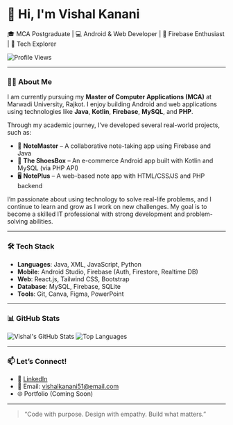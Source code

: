 # 👋 Hi, I'm Vishal Kanani

🎓 MCA Postgraduate | 💻 Android & Web Developer | 🚀 Firebase Enthusiast | 🌱 Tech Explorer

![Profile Views](https://komarev.com/ghpvc/?username=vishalkanani&label=Profile%20Views&color=0e75b6&style=flat)

---

### 👨‍💻 About Me

I am currently pursuing my **Master of Computer Applications (MCA)** at Marwadi University, Rajkot. I enjoy building Android and web applications using technologies like **Java**, **Kotlin**, **Firebase**, **MySQL**, and **PHP**.

Through my academic journey, I’ve developed several real-world projects, such as:

- 📱 **NoteMaster** – A collaborative note-taking app using Firebase and Java
- 🛒 **The ShoesBox** – An e-commerce Android app built with Kotlin and MySQL (via PHP API)
- 🖥️ **NotePlus** – A web-based note app with HTML/CSS/JS and PHP backend

I’m passionate about using technology to solve real-life problems, and I continue to learn and grow as I work on new challenges. My goal is to become a skilled IT professional with strong development and problem-solving abilities.


---

### 🛠️ Tech Stack

- **Languages**: Java, XML, JavaScript, Python  
- **Mobile**: Android Studio, Firebase (Auth, Firestore, Realtime DB)  
- **Web**: React.js, Tailwind CSS, Bootstrap  
- **Database**: MySQL, Firebase, SQLite  
- **Tools**: Git, Canva, Figma, PowerPoint  

---

### 📊 GitHub Stats

![Vishal's GitHub Stats](https://github-readme-stats.vercel.app/api?username=kananivishal&show_icons=true&theme=radical&hide=prs)
![Top Languages](https://github-readme-stats.vercel.app/api/top-langs/?username=kananivishal&layout=compact&theme=radical)

---

### 📫 Let’s Connect!

- 🔗 [LinkedIn](https://www.linkedin.com/in/kanani-vishal/)
- 📧 Email: vishalkanani51@email.com
- 🌐 Portfolio (Coming Soon)

---

> “Code with purpose. Design with empathy. Build what matters.”
